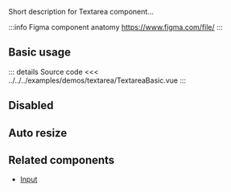 Short description for Textarea component...

:::info Figma component anatomy
https://www.figma.com/file/
:::

## Basic usage

<TextareaBasic />

::: details Source code
<<< ../../../examples/demos/textarea/TextareaBasic.vue
:::

## Disabled

<TextareaDisabled />

## Auto resize

<TextareaAutoResize />

## Related components

- [Input](/components/input/input.doc)
